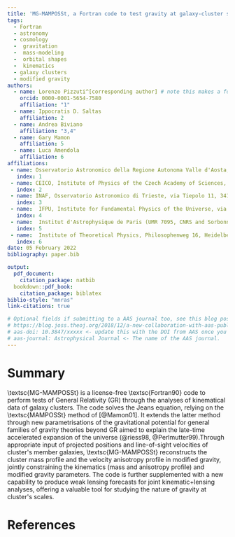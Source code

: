 ```yaml
---
title: 'MG-MAMPOSSt, a Fortran code to test gravity at galaxy-cluster scales'
tags:
  - Fortran
  - astronomy
  - cosmology
  -  gravitation
  -  mass-modeling 
  -  orbital shapes
  -  kinematics
  - galaxy clusters
  - modified gravity
authors:
  - name: Lorenzo Pizzuti^[corresponding author] # note this makes a footnote saying 'co-first author'
    orcid: 0000-0001-5654-7580
    affiliation: "1" 
  - name: Ippocratis D. Saltas 
    affiliation: 2
  - name: Andrea Biviano
    affiliation: "3,4"
  - name: Gary Mamon
    affiliation: 5
  - name: Luca Amendola
    affiliation: 6
affiliations:
 - name: Osservatorio Astronomico della Regione Autonoma Valle d'Aosta,  Loc. Lignan 39, I-11020, Nus, Italy
   index: 1
 - name: CEICO, Institute of Physics of the Czech Academy of Sciences, Na Slovance 2, 182 21 Praha 8, Czechia
   index: 2
 - name: INAF, Osservatorio Astronomico di Trieste, via Tiepolo 11, 34143 Trieste, Italy
   index: 3
 - name:  IFPU, Institute for Fundamental Physics of the Universe, via Beirut 2, 34014 Trieste, Italy
   index: 4
 - name:  Institut d'Astrophysique de Paris (UMR 7095, CNRS and Sorbonne Université), 98 bis Bd Arago, F-75014 Paris, France
   index: 5
 - name:  Institute of Theoretical Physics, Philosophenweg 16, Heidelberg University, 69120, Heidelberg, Germany
   index: 6
date: 05 February 2022
bibliography: paper.bib

output:
  pdf_document:
    citation_package: natbib
  bookdown::pdf_book:
    citation_package: biblatex
biblio-style: "mnras"
link-citations: true

# Optional fields if submitting to a AAS journal too, see this blog post:
# https://blog.joss.theoj.org/2018/12/a-new-collaboration-with-aas-publishing
# aas-doi: 10.3847/xxxxx <- update this with the DOI from AAS once you know it.
# aas-journal: Astrophysical Journal <- The name of the AAS journal.
---
```


# Summary
\textsc{MG-MAMPOSSt} is a license-free \textsc{Fortran90} code to perform tests of General Relativity (GR) through the analyses of kinematical data of galaxy clusters. The code solves the Jeans equation, relying on the \textsc{MAMPOSSt} method of [@Mamon01]. It extends the latter method through new parametrisations of the gravitational potential for general families of gravity theories beyond GR aimed to explain the late-time accelerated expansion of the universe (@riess98, @Perlmutter99).Through appropriate input of projected positions and line-of-sight velocities of cluster's member galaxies, \textsc{MG-MAMPOSSt} reconstructs the cluster mass profile and the velocity anisotropy profile in modified gravity, jointly constraining the kinematics (mass and anisotropy profile) and modified gravity parameters. The code is further supplemented with a new capability to produce weak lensing forecasts for joint kinematic+lensing analyses, offering a valuable tool for studying the nature of gravity at cluster's scales.


# References
